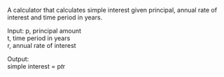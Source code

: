 A calculator that calculates simple interest given principal, annual rate of interest and time period in years.

Input:
   p, principal amount  
   t, time period in years  
   r, annual rate of interest  

Output:  
   simple interest = p*t*r
